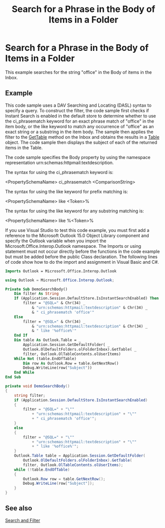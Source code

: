﻿---
title: 'Search for a Phrase in the Body of Items in a Folder'
TOCTitle: 'Search for a Phrase in the Body of Items in a Folder'
ms:assetid: 2c9f3b5f-ed91-4a07-b247-8f89f00cbc68
ms:mtpsurl: https://msdn.microsoft.com/en-us/library/Bb644806(v=office.15)
ms:contentKeyID: 55119924
ms.date: 07/24/2014
mtps_version: v=office.15
dev_langs:
- vb
- csharp
---

# Search for a Phrase in the Body of Items in a Folder

This example searches for the string "office" in the Body of items in the Inbox.

## Example

This code sample uses a DAV Searching and Locating (DASL) syntax to specify a query. To construct the filter, the code sample first checks if Instant Search is enabled in the default store to determine whether to use the ci\_phrasematch keyword for an exact phrase match of "office" in the item body, or the like keyword to match any occurrence of "office" as an exact string or a substring in the item body. The sample then applies the filter to the [GetTable](https://msdn.microsoft.com/en-us/library/bb612592\(v=office.15\)) method on the Inbox and obtains the results in a [Table](https://msdn.microsoft.com/en-us/library/bb652856\(v=office.15\)) object. The code sample then displays the subject of each of the returned items in the Table.

The code sample specifies the Body property by using the namespace representation urn:schemas:httpmail:textdescription.

The syntax for using the ci\_phrasematch keyword is:

\<PropertySchemaName\> ci\_phrasematch \<ComparisonString\>

The syntax for using the like keyword for prefix matching is:

\<PropertySchemaName\> like \<Token\>%

The syntax for using the like keyword for any substring matching is:

\<PropertySchemaName\> like %\<Token\>%

If you use Visual Studio to test this code example, you must first add a reference to the Microsoft Outlook 15.0 Object Library component and specify the Outlook variable when you import the Microsoft.Office.Interop.Outlook namespace. The Imports or using statement must not occur directly before the functions in the code example but must be added before the public Class declaration. The following lines of code show how to do the import and assignment in Visual Basic and C\#.

```vb
Imports Outlook = Microsoft.Office.Interop.Outlook
```

```csharp
using Outlook = Microsoft.Office.Interop.Outlook;
```

```vb
Private Sub DemoSearchBody()
    Dim filter As String
    If (Application.Session.DefaultStore.IsInstantSearchEnabled) Then
        filter = "@SQL=" & Chr(34) _
            & "urn:schemas:httpmail:textdescription" & Chr(34) _
            & " ci_phrasematch 'office'"
    Else
        filter = "@SQL=" & Chr(34) _
            & "urn:schemas:httpmail:textdescription" & Chr(34) _
            & " like '%office%'"
    End If
    Dim table As Outlook.Table = _
        Application.Session.GetDefaultFolder( _
        Outlook.OlDefaultFolders.olFolderInbox).GetTable( _
        filter, Outlook.OlTableContents.olUserItems)
    While Not (table.EndOfTable)
        Dim row As Outlook.Row = table.GetNextRow()
        Debug.WriteLine(row("Subject"))
    End While
End Sub
```

```csharp
private void DemoSearchBody()
{
    string filter;
    if (Application.Session.DefaultStore.IsInstantSearchEnabled)
    {
        filter = "@SQL=" + "\""
            + "urn:schemas:httpmail:textdescription" + "\""
            + " ci_phrasematch 'office'";
    }
    else
    {
        filter = "@SQL=" + "\""
            + "urn:schemas:httpmail:textdescription" + "\""
            + " like '%office%'";
    }
    Outlook.Table table = Application.Session.GetDefaultFolder(
        Outlook.OlDefaultFolders.olFolderInbox).GetTable(
        filter, Outlook.OlTableContents.olUserItems);
    while (!table.EndOfTable)
    {
        Outlook.Row row = table.GetNextRow();
        Debug.WriteLine(row["Subject"]);
    }
}
```

## See also



[Search and Filter](search-and-filter.md)

